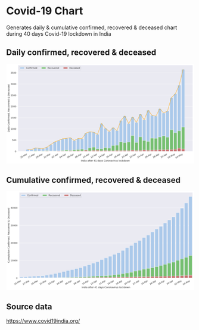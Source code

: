 # Covid-19 Chart

Generates daily & cumulative confirmed, recovered & deceased chart during 40 days Covid-19 lockdown in India

## Daily confirmed, recovered & deceased
![](asset/daily.png)

## Cumulative confirmed, recovered & deceased

![](asset/total.png)

## Source data

https://www.covid19india.org/